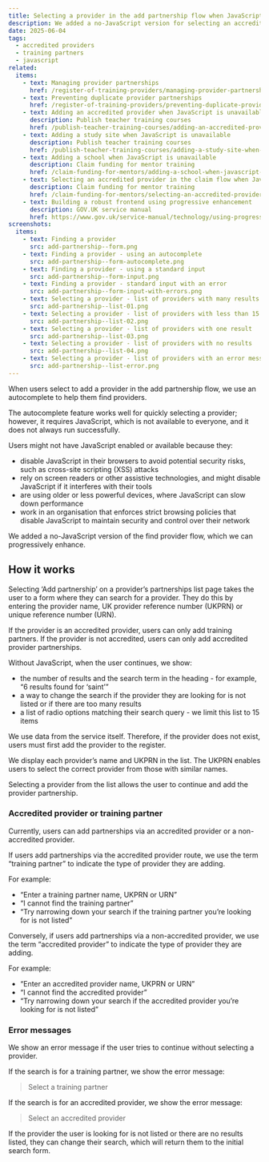 ```yaml
---
title: Selecting a provider in the add partnership flow when JavaScript is unavailable
description: We added a no-JavaScript version for selecting an accredited provider or training partner in the add partnership flow
date: 2025-06-04
tags:
  - accredited providers
  - training partners
  - javascript
related:
  items:
    - text: Managing provider partnerships
      href: /register-of-training-providers/managing-provider-partnerships/
    - text: Preventing duplicate provider partnerships
      href: /register-of-training-providers/preventing-duplicate-provider-partnerships/
    - text: Adding an accredited provider when JavaScript is unavailable
      description: Publish teacher training courses
      href: /publish-teacher-training-courses/adding-an-accredited-provider-when-javascript-is-unavailable/
    - text: Adding a study site when JavaScript is unavailable
      description: Publish teacher training courses
      href: /publish-teacher-training-courses/adding-a-study-site-when-javascript-is-unavailable/
    - text: Adding a school when JavaScript is unavailable
      description: Claim funding for mentor training
      href: /claim-funding-for-mentors/adding-a-school-when-javascript-is-unavailable/
    - text: Selecting an accredited provider in the claim flow when JavaScript is unavailable
      description: Claim funding for mentor training
      href: /claim-funding-for-mentors/selecting-an-accredited-provider-in-the-claim-flow-when-javascript-is-unavailable/
    - text: Building a robust frontend using progressive enhancement
      description: GOV.UK service manual
      href: https://www.gov.uk/service-manual/technology/using-progressive-enhancement
screenshots:
  items:
    - text: Finding a provider
      src: add-partnership--form.png
    - text: Finding a provider - using an autocomplete
      src: add-partnership--form-autocomplete.png
    - text: Finding a provider - using a standard input
      src: add-partnership--form-input.png
    - text: Finding a provider - standard input with an error
      src: add-partnership--form-input-with-errors.png
    - text: Selecting a provider - list of providers with many results
      src: add-partnership--list-01.png
    - text: Selecting a provider - list of providers with less than 15 results
      src: add-partnership--list-02.png
    - text: Selecting a provider - list of providers with one result
      src: add-partnership--list-03.png
    - text: Selecting a provider - list of providers with no results
      src: add-partnership--list-04.png
    - text: Selecting a provider - list of providers with an error message
      src: add-partnership--list-error.png
---
```


When users select to add a provider in the add partnership flow, we use an autocomplete to help them find providers.

The autocomplete feature works well for quickly selecting a provider; however, it requires JavaScript, which is not available to everyone, and it does not always run successfully.

Users might not have JavaScript enabled or available because they:

- disable JavaScript in their browsers to avoid potential security risks, such as cross-site scripting (XSS) attacks
- rely on screen readers or other assistive technologies, and might disable JavaScript if it interferes with their tools
- are using older or less powerful devices, where JavaScript can slow down performance
- work in an organisation that enforces strict browsing policies that disable JavaScript to maintain security and control over their network

We added a no-JavaScript version of the find provider flow, which we can progressively enhance.

## How it works

Selecting ‘Add partnership’ on a provider’s partnerships list page takes the user to a form where they can search for a provider. They do this by entering the provider name, UK provider reference number (UKPRN) or unique reference number (URN).

If the provider is an accredited provider, users can only add training partners. If the provider is not accredited, users can only add accredited provider partnerships.

Without JavaScript, when the user continues, we show:

- the number of results and the search term in the heading - for example, “6 results found for ‘saint’”
- a way to change the search if the provider they are looking for is not listed or if there are too many results
- a list of radio options matching their search query - we limit this list to 15 items

We use data from the service itself. Therefore, if the provider does not exist, users must first add the provider to the register.

We display each provider’s name and UKPRN in the list. The UKPRN enables users to select the correct provider from those with similar names.

Selecting a provider from the list allows the user to continue and add the provider partnership.

### Accredited provider or training partner

Currently, users can add partnerships via an accredited provider or a non-accredited provider.

If users add partnerships via the accredited provider route, we use the term “training partner” to indicate the type of provider they are adding.

For example:

- “Enter a training partner name, UKPRN or URN”
- “I cannot find the training partner”
- “Try narrowing down your search if the training partner you’re looking for is not listed”

Conversely, if users add partnerships via a non-accredited provider, we use the term “accredited provider” to indicate the type of provider they are adding.

For example:

- “Enter an accredited provider name, UKPRN or URN”
- “I cannot find the accredited provider”
- “Try narrowing down your search if the accredited provider you’re looking for is not listed”

### Error messages

We show an error message if the user tries to continue without selecting a provider.

If the search is for a training partner, we show the error message:

> Select a training partner

If the search is for an accredited provider, we show the error message:

> Select an accredited provider

If the provider the user is looking for is not listed or there are no results listed, they can change their search, which will return them to the initial search form.
